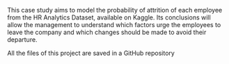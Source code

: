 This case study aims to model the probability of attrition of each employee from the HR Analytics Dataset, available on Kaggle. 
Its conclusions will allow the management to understand which factors urge the employees to leave the company and which changes should be made to avoid their departure.

All the files of this project are saved in a GitHub repository
